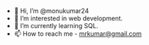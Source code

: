 - 👋 Hi, I’m @monukumar24
- 👀 I’m interested in web development.
- 🌱 I’m currently learning SQL.
- 📫 How to reach me - mrkumar@gmail.com

<!---
monukumar24/monukumar24 is a ✨ special ✨ repository because its `README.md` (this file) appears on your GitHub profile.
You can click the Preview link to take a look at your changes.
--->
